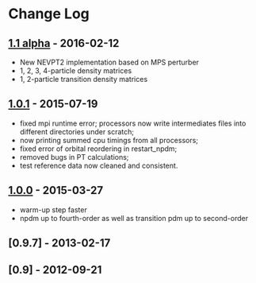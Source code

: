 Change Log
==========

## [1.1 alpha](https://github.com/sanshar/Block/tree/v1.1-alpha) - 2016-02-12

* New NEVPT2 implementation based on MPS perturber
* 1, 2, 3, 4-particle density matrices
* 1, 2-particle transition density matrices


## [1.0.1](https://github.com/sanshar/Block/tree/v1.0.1) - 2015-07-19

* fixed mpi runtime error; processors now write intermediates files into different directories under scratch;
* now printing summed cpu timings from all processors;
* fixed error of orbital reordering in restart_npdm;
* removed bugs in PT calculations;
* test reference data now cleaned and consistent.


## [1.0.0](https://github.com/sanshar/Block/tree/v1.0.0) - 2015-03-27

* warm-up step faster
* npdm up to fourth-order as well as transition pdm up to second-order


## [0.9.7] - 2013-02-17


## [0.9] - 2012-09-21

